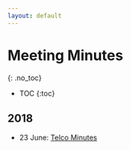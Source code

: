 ```yaml
---
layout: default
---
```


# Meeting Minutes
{: .no_toc}

* TOC
{:toc}

## 2018

* 23 June: [Telco Minutes](./2018/2018-06-22-json-ld)
